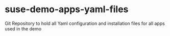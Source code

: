 # suse-demo-apps-yaml-files
Git Repository to hold all Yaml configuration and installation files for all apps used in the demo
